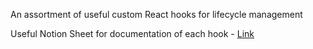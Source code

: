 An assortment of useful custom React hooks for lifecycle management

Useful Notion Sheet for documentation of each hook - [Link](https://www.notion.so/Custom-React-hooks-b845271dd719450782e877f46598f940)
